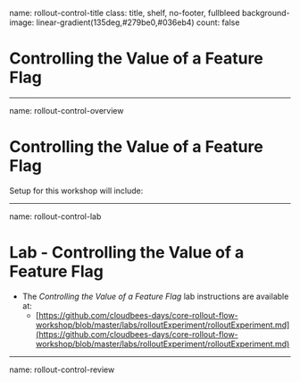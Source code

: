name: rollout-control-title
class: title, shelf, no-footer, fullbleed
background-image: linear-gradient(135deg,#279be0,#036eb4)
count: false

# Controlling the Value of a Feature Flag

---
name: rollout-control-overview
# Controlling the Value of a Feature Flag

Setup for this workshop will include:

---
name: rollout-control-lab
# Lab - Controlling the Value of a Feature Flag

* The *Controlling the Value of a Feature Flag* lab instructions are available at:
  * [https://github.com/cloudbees-days/core-rollout-flow-workshop/blob/master/labs/rolloutExperiment/rolloutExperiment.md](https://github.com/cloudbees-days/core-rollout-flow-workshop/blob/master/labs/rolloutExperiment/rolloutExperiment.md)

---
name: rollout-control-review
